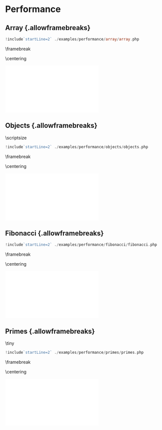 # Performance

## Array {.allowframebreaks}

```php
!include`startLine=2` ./examples/performance/array/array.php
```

\framebreak

\centering

![](../media/array.gpl.svg.pdf)

## Objects {.allowframebreaks}

\scriptsize

```php
!include`startLine=2` ./examples/performance/objects/objects.php
```

\framebreak

\centering

![](../media/objects.gpl.svg.pdf)

## Fibonacci {.allowframebreaks}

```php
!include`startLine=2` ./examples/performance/fibonacci/fibonacci.php
```

\framebreak

\centering

![](../media/fibonacci.gpl.svg.pdf)

## Primes {.allowframebreaks}

\tiny

```php
!include`startLine=2` ./examples/performance/primes/primes.php
```

\framebreak

\centering

![](../media/primes.gpl.svg.pdf)

